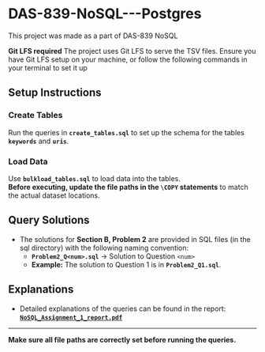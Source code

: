 # DAS-839-NoSQL---Postgres
This project was made as a part of DAS-839 NoSQL

**Git LFS required**
The project uses Git LFS to serve the TSV files.
Ensure you have Git LFS setup on your machine, or follow the following commands in your terminal to set it up

## Setup Instructions

### Create Tables
Run the queries in **`create_tables.sql`** to set up the schema for the tables **`keywords`** and **`uris`**.

### Load Data
Use **`bulkload_tables.sql`** to load data into the tables.  
**Before executing, update the file paths in the `\COPY` statements** to match the actual dataset locations.

## Query Solutions

- The solutions for **Section B, Problem 2** are provided in SQL files (in the sql directory) with the following naming convention:
  - **`Problem2_Q<num>.sql`** → Solution to Question `<num>`
  - **Example:** The solution to Question 1 is in **`Problem2_Q1.sql`**.

## Explanations

- Detailed explanations of the queries can be found in the report:  
**[`NoSQL_Assignment_1_report.pdf`](https://github.com/MightyShashank/DAS-839-NoSQL---Postgres/blob/main/NoSQL_Assignment_1_report.pdf)**

---

**Make sure all file paths are correctly set before running the queries.**
